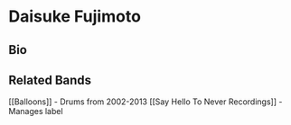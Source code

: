 # Daisuke Fujimoto
## Bio

## Related Bands
[[Balloons]] - Drums from 2002-2013
[[Say Hello To Never Recordings]] - Manages label